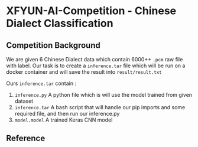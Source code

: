 # XFYUN-AI-Competition - Chinese Dialect Classification

## Competition Background
We are given 6 Chinese Dialect data which contain 6000++ `.pcm` raw file with label. Our task is to create a `inference.tar` file which will be run on a docker container and will save the result into `result/result.txt`

Ours `inference.tar` contain :
  1. `inference.py` A python file which is will use the model trained from given dataset
  2. `inference.tar` A bash script that will handle our pip imports and some required file, and then run our inference.py
  3. `model.model` A trained Keras CNN model

## 
## Reference

